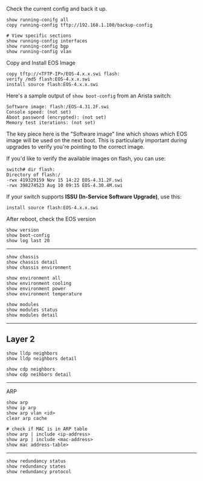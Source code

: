 Check the current config and back it up.

```
show running-conifg all
copy running-config tftp://192.168.1.100/backup-config

# View specific sections
show running-config interfaces
show running-config bgp
show running-config vlan
```

Copy and Install EOS Image
```
copy tftp://<TFTP-IP>/EOS-4.x.x.swi flash:
verify /md5 flash:EOS-4.x.x.swi
install source flash:EOS-4.x.x.swi
```

Here's a sample output of `show boot-config` from an Arista switch:
```
Software image: flash:/EOS-4.31.2F.swi 
Console speed: (not set) 
Aboot password (encrypted): (not set) 
Memory test iterations: (not set)
```
The key piece here is the "Software image" line which shows which EOS image will be used on the next boot. This is particularly important during upgrades to verify you're pointing to the correct image.

If you'd like to verify the available images on flash, you can use:
```
switch# dir flash: 
Directory of flash:/ 
-rwx 419329159 Nov 15 14:22 EOS-4.31.2F.swi 
-rwx 398274523 Aug 10 09:15 EOS-4.30.4M.swi
```

If your switch supports **ISSU (In-Service Software Upgrade)**, use this:
```
install source flash:EOS-4.x.x.swi
```

After reboot, check the EOS version
```
show version
show boot-config
show log last 20
```

-------
```
show chassis 
show chassis detail 
show chassis environment

show environment all
show environment cooling
show environment power
show environment temperature

show modules
show modules status
show modules detail
```

-------
## Layer 2
```
show lldp neighbors
show lldp neighbors detail

show cdp neighbors
show cdp neihbors detail
```
-----
ARP
```
show arp
show ip arp
show arp vlan <id>
clear arp cache

# check if MAC is in ARP table
show arp | include <ip-address>
show arp | include <mac-address>
show mac address-table>
```
-----
```
show redundancy status
show redundancy states
show redundancy protocol
```


